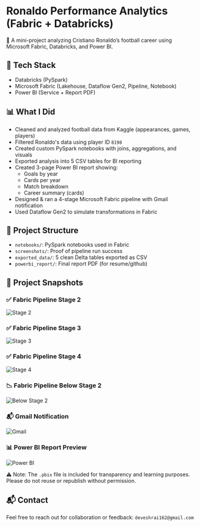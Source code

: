 # Ronaldo Performance Analytics (Fabric + Databricks)

🎯 A mini-project analyzing Cristiano Ronaldo’s football career using Microsoft Fabric, Databricks, and Power BI.

## 🔧 Tech Stack
- Databricks (PySpark)
- Microsoft Fabric (Lakehouse, Dataflow Gen2, Pipeline, Notebook)
- Power BI (Service + Report PDF)

## 📊 What I Did
- Cleaned and analyzed football data from Kaggle (appearances, games, players)
- Filtered Ronaldo's data using player ID `8198`
- Created custom PySpark notebooks with joins, aggregations, and visuals
- Exported analysis into 5 CSV tables for BI reporting
- Created 3-page Power BI report showing:
  - Goals by year
  - Cards per year
  - Match breakdown
  - Career summary (cards)
- Designed & ran a 4-stage Microsoft Fabric pipeline with Gmail notification
- Used Dataflow Gen2 to simulate transformations in Fabric

## 📁 Project Structure
- `notebooks/`: PySpark notebooks used in Fabric
- `screenshots/`: Proof of pipeline run success
- `exported_data/`: 5 clean Delta tables exported as CSV
- `powerbi_report/`: Final report PDF (for resume/github)

## 📸 Project Snapshots

### ✅ Fabric Pipeline Stage 2  
![Stage 2](https://raw.githubusercontent.com/devesshhh/ronaldo-performance-analytics-fabric-databricks/main/Screenshots/pipeline_stage2_run.jpg)

### ✅ Fabric Pipeline Stage 3  
![Stage 3](https://raw.githubusercontent.com/devesshhh/ronaldo-performance-analytics-fabric-databricks/main/Screenshots/pipeline_stage3_run.jpg)

### ✅ Fabric Pipeline Stage 4  
![Stage 4](https://raw.githubusercontent.com/devesshhh/ronaldo-performance-analytics-fabric-databricks/main/Screenshots/pipeline_stage4_run.jpg)

### 📉 Fabric Pipeline Below Stage 2  
![Below Stage 2](https://raw.githubusercontent.com/devesshhh/ronaldo-performance-analytics-fabric-databricks/main/Screenshots/pipeline_below_stage2_run.jpg)

### 📬 Gmail Notification  
![Gmail](https://raw.githubusercontent.com/devesshhh/ronaldo-performance-analytics-fabric-databricks/main/Screenshots/gmail_notification_success.jpg)

### 📊 Power BI Report Preview  
![Power BI](https://raw.githubusercontent.com/devesshhh/ronaldo-performance-analytics-fabric-databricks/main/Screenshots/ronaldo_report_preview.png)

⚠️ Note: The `.pbix` file is included for transparency and learning purposes. Please do not reuse or republish without permission.

## 📬 Contact
Feel free to reach out for collaboration or feedback: `deveshrai162@gmail.com`
